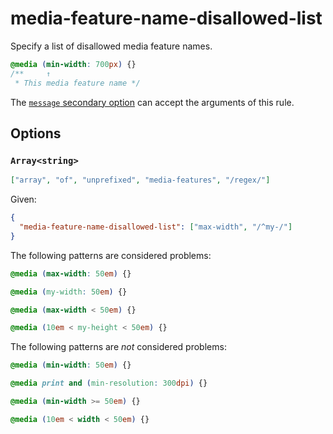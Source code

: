 # media-feature-name-disallowed-list

Specify a list of disallowed media feature names.

<!-- prettier-ignore -->
```css
@media (min-width: 700px) {}
/**     ↑
 * This media feature name */
```

The [`message` secondary option](../../../docs/user-guide/configure.md#message) can accept the arguments of this rule.

## Options

### `Array<string>`

```json
["array", "of", "unprefixed", "media-features", "/regex/"]
```

Given:

```json
{
  "media-feature-name-disallowed-list": ["max-width", "/^my-/"]
}
```

The following patterns are considered problems:

<!-- prettier-ignore -->
```css
@media (max-width: 50em) {}
```

<!-- prettier-ignore -->
```css
@media (my-width: 50em) {}
```

<!-- prettier-ignore -->
```css
@media (max-width < 50em) {}
```

<!-- prettier-ignore -->
```css
@media (10em < my-height < 50em) {}
```

The following patterns are _not_ considered problems:

<!-- prettier-ignore -->
```css
@media (min-width: 50em) {}
```

<!-- prettier-ignore -->
```css
@media print and (min-resolution: 300dpi) {}
```

<!-- prettier-ignore -->
```css
@media (min-width >= 50em) {}
```

<!-- prettier-ignore -->
```css
@media (10em < width < 50em) {}
```
